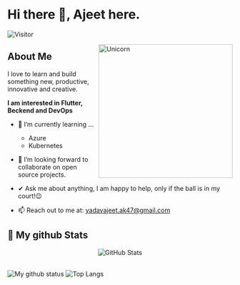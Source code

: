 # Hi there 👋, Ajeet here. 
![Visitor](https://visitor-badge.laobi.icu/badge?page_id=ajeetAk47-hash.repoName) <br/>



<img align="right" width=300px alt="Unicorn" src="https://c.tenor.com/GN73MKBawZYAAAAi/busy-cute.gif" />

## About Me

I love to learn and build something new, productive, innovative and creative.

**I am interested in Flutter, Beckend and DevOps**
- 🌱 I’m currently learning ...
  - Azure
  - Kubernetes 
- 👯 I’m looking forward to collaborate on open source projects.
- ✔ Ask me about anything, I am happy to help, only if the ball is in my court!😉<br>

- 📫 Reach out to me at: <a href="">yadavajeet.ak47@gmail.com</a>


<h2>👀 My github Stats</h2>

<div>
  <p align="center">
    <img src="https://github-readme-streak-stats.herokuapp.com/?user=ajeetAk47" alt="GitHub Stats" /> <br/><br/>
  
</div>

![My github status](https://github-readme-stats.vercel.app/api?username=ajeetAk47&show_icons=true&include_all_commits=true)
![Top Langs](https://github-readme-stats.vercel.app/api/top-langs/?username=ajeetAk47&layout=compact)


